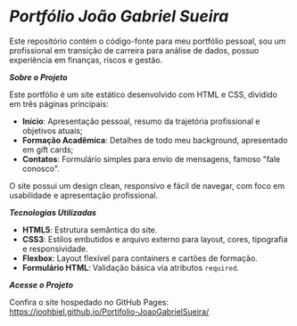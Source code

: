 # *Portfólio João Gabriel Sueira*

Este repositório contém o código-fonte para meu portfólio pessoal, sou um profissional em transição de carreira para análise de dados, possuo experiência em finanças, riscos e gestão.

***Sobre o Projeto***

Este portfólio é um site estático desenvolvido com HTML e CSS, dividido em três páginas principais:

- **Início**: Apresentação pessoal, resumo da trajetória profissional e objetivos atuais;
- **Formação Acadêmica**: Detalhes de todo meu background, apresentado em gift cards;
- **Contatos**: Formulário simples para envio de mensagens, famoso "fale conosco".

O site possui um design clean, responsivo e fácil de navegar, com foco em usabilidade e apresentação profissional.

***Tecnologias Utilizadas***

- **HTML5**: Estrutura semântica do site.
- **CSS3**: Estilos embutidos e arquivo externo para layout, cores, tipografia e responsividade.
- **Flexbox**: Layout flexível para containers e cartões de formação.
- **Formulário HTML**: Validação básica via atributos `required`.

***Acesse o Projeto***

Confira o site hospedado no GitHub Pages:
https://joohbiel.github.io/Portifolio-JoaoGabrielSueira/
